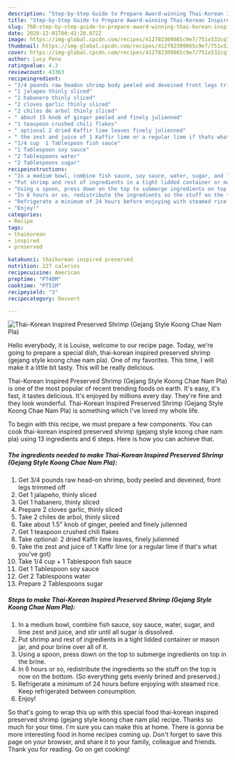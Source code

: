 ```yaml
---
description: "Step-by-Step Guide to Prepare Award-winning Thai-Korean Inspired Preserved Shrimp (Gejang Style Koong Chae Nam Pla)"
title: "Step-by-Step Guide to Prepare Award-winning Thai-Korean Inspired Preserved Shrimp (Gejang Style Koong Chae Nam Pla)"
slug: 760-step-by-step-guide-to-prepare-award-winning-thai-korean-inspired-preserved-shrimp-gejang-style-koong-chae-nam-pla
date: 2020-12-01T00:43:20.872Z
image: https://img-global.cpcdn.com/recipes/412782309865c9e7/751x532cq70/thai-korean-inspired-preserved-shrimp-gejang-style-koong-chae-nam-pla-recipe-main-photo.jpg
thumbnail: https://img-global.cpcdn.com/recipes/412782309865c9e7/751x532cq70/thai-korean-inspired-preserved-shrimp-gejang-style-koong-chae-nam-pla-recipe-main-photo.jpg
cover: https://img-global.cpcdn.com/recipes/412782309865c9e7/751x532cq70/thai-korean-inspired-preserved-shrimp-gejang-style-koong-chae-nam-pla-recipe-main-photo.jpg
author: Lucy Pena
ratingvalue: 4.3
reviewcount: 43363
recipeingredient:
- "3/4 pounds raw headon shrimp body peeled and deveined front legs trimmed off"
- "1 jalapeo thinly sliced"
- "1 habanero thinly sliced"
- "2 cloves garlic thinly sliced"
- "2 chiles de arbol thinly sliced"
- " about 15 knob of ginger peeled and finely julienned"
- "1 teaspoon crushed chili flakes"
- " optional 2 dried Kaffir lime leaves finely julienned"
- " the zest and juice of 1 Kaffir lime or a regular lime if thats what youve got"
- "1/4 cup  1 Tablespoon fish sauce"
- "1 Tablespoon soy sauce"
- "2 Tablespoons water"
- "2 Tablespoons sugar"
recipeinstructions:
- "In a medium bowl, combine fish sauce, soy sauce, water, sugar, and lime zest and juice, and stir until all sugar is dissolved."
- "Put shrimp and rest of ingredients in a tight lidded container or mason jar, and pour brine over all of it."
- "Using a spoon, press down on the top to submerge ingredients on top in the brine."
- "In 6 hours or so, redistribute the ingredients so the stuff on the top is now on the bottom. (So everything gets evenly brined and preserved.)"
- "Refrigerate a minimum of 24 hours before enjoying with steamed rice. Keep refrigerated between consumption."
- "Enjoy!"
categories:
- Recipe
tags:
- thaikorean
- inspired
- preserved

katakunci: thaikorean inspired preserved 
nutrition: 227 calories
recipecuisine: American
preptime: "PT40M"
cooktime: "PT51M"
recipeyield: "3"
recipecategory: Dessert

---
```



![Thai-Korean Inspired Preserved Shrimp (Gejang Style Koong Chae Nam Pla)](https://img-global.cpcdn.com/recipes/412782309865c9e7/751x532cq70/thai-korean-inspired-preserved-shrimp-gejang-style-koong-chae-nam-pla-recipe-main-photo.jpg)

Hello everybody, it is Louise, welcome to our recipe page. Today, we're going to prepare a special dish, thai-korean inspired preserved shrimp (gejang style koong chae nam pla). One of my favorites. This time, I will make it a little bit tasty. This will be really delicious.



Thai-Korean Inspired Preserved Shrimp (Gejang Style Koong Chae Nam Pla) is one of the most popular of recent trending foods on earth. It's easy, it's fast, it tastes delicious. It's enjoyed by millions every day. They're fine and they look wonderful. Thai-Korean Inspired Preserved Shrimp (Gejang Style Koong Chae Nam Pla) is something which I've loved my whole life.


To begin with this recipe, we must prepare a few components. You can cook thai-korean inspired preserved shrimp (gejang style koong chae nam pla) using 13 ingredients and 6 steps. Here is how you can achieve that.

<!--inarticleads1-->

##### The ingredients needed to make Thai-Korean Inspired Preserved Shrimp (Gejang Style Koong Chae Nam Pla):

1. Get 3/4 pounds raw head-on shrimp, body peeled and deveined, front legs trimmed off
1. Get 1 jalapeño, thinly sliced
1. Get 1 habanero, thinly sliced
1. Prepare 2 cloves garlic, thinly sliced
1. Take 2 chiles de arbol, thinly sliced
1. Take  about 1.5&#34; knob of ginger, peeled and finely julienned
1. Get 1 teaspoon crushed chili flakes
1. Take  optional: 2 dried Kaffir lime leaves, finely julienned
1. Take  the zest and juice of 1 Kaffir lime (or a regular lime if that&#39;s what you&#39;ve got)
1. Take 1/4 cup + 1 Tablespoon fish sauce
1. Get 1 Tablespoon soy sauce
1. Get 2 Tablespoons water
1. Prepare 2 Tablespoons sugar




<!--inarticleads2-->

##### Steps to make Thai-Korean Inspired Preserved Shrimp (Gejang Style Koong Chae Nam Pla):

1. In a medium bowl, combine fish sauce, soy sauce, water, sugar, and lime zest and juice, and stir until all sugar is dissolved.
1. Put shrimp and rest of ingredients in a tight lidded container or mason jar, and pour brine over all of it.
1. Using a spoon, press down on the top to submerge ingredients on top in the brine.
1. In 6 hours or so, redistribute the ingredients so the stuff on the top is now on the bottom. (So everything gets evenly brined and preserved.)
1. Refrigerate a minimum of 24 hours before enjoying with steamed rice. Keep refrigerated between consumption.
1. Enjoy!




So that's going to wrap this up with this special food thai-korean inspired preserved shrimp (gejang style koong chae nam pla) recipe. Thanks so much for your time. I'm sure you can make this at home. There is gonna be more interesting food in home recipes coming up. Don't forget to save this page on your browser, and share it to your family, colleague and friends. Thank you for reading. Go on get cooking!
